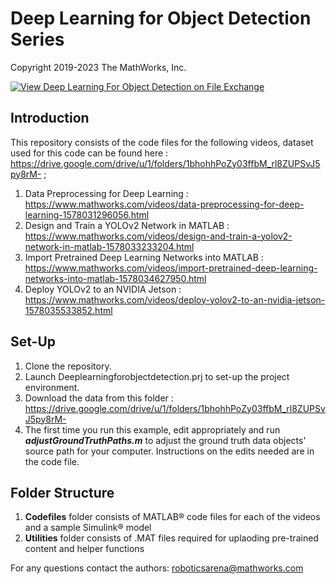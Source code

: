 # Deep Learning for Object Detection Series

Copyright 2019-2023 The MathWorks, Inc.

[![View Deep Learning For Object Detection on File Exchange](https://www.mathworks.com/matlabcentral/images/matlab-file-exchange.svg)](https://www.mathworks.com/matlabcentral/fileexchange/73954-deep-learning-for-object-detection)

## Introduction

This repository consists of the code files for the following videos, dataset used for this code can be found here : https://drive.google.com/drive/u/1/folders/1bhohhPoZy03ffbM_rl8ZUPSvJ5py8rM- ;

1. Data Preprocessing for Deep Learning : https://www.mathworks.com/videos/data-preprocessing-for-deep-learning-1578031296056.html 
2. Design and Train a YOLOv2 Network in MATLAB : https://www.mathworks.com/videos/design-and-train-a-yolov2-network-in-matlab-1578033233204.html
3. Import Pretrained Deep Learning Networks into MATLAB : https://www.mathworks.com/videos/import-pretrained-deep-learning-networks-into-matlab-1578034627950.html
4. Deploy YOLOv2 to an NVIDIA Jetson : https://www.mathworks.com/videos/deploy-yolov2-to-an-nvidia-jetson-1578035533852.html

## Set-Up

1. Clone the repository.
2. Launch Deeplearningforobjectdetection.prj to set-up the project environment.
3. Download the data from this folder : https://drive.google.com/drive/u/1/folders/1bhohhPoZy03ffbM_rl8ZUPSvJ5py8rM- 
4. The first time you run this example, edit appropriately and run ***adjustGroundTruthPaths.m*** to adjust the ground truth data objects' source path for your computer. Instructions on the edits needed are in the code file.

## Folder Structure

1. **Codefiles** folder consists of MATLAB&reg; code files for each of the videos and a sample Simulink&reg; model
2. **Utilities** folder consists of .MAT files required for uplaoding pre-trained content and helper functions


For any questions contact the authors: roboticsarena@mathworks.com

